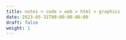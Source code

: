 ```yaml
---
title: notes > code > web > html > graphics
date: 2023-05-31T00:00:00-06:00
draft: false
weight: 1
---
```

